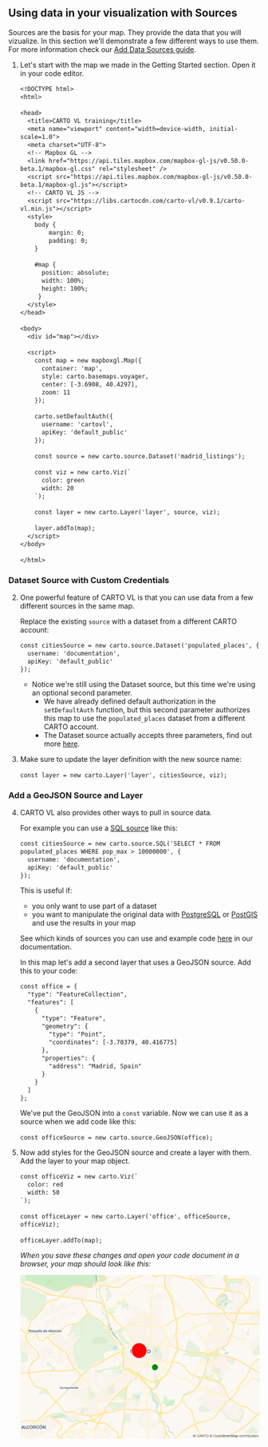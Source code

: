 ## Using data in your visualization with Sources

Sources are the basis for your map. They provide the data that you will vizualize. In this section we'll demonstrate a few different ways to use them. For more information check our [Add Data Sources guide](https://carto.com/developers/carto-vl/guides/add-data-sources/).

1. Let's start with the map we made in the Getting Started section. Open it in your code editor.

    ```
    <!DOCTYPE html>
    <html>

    <head>
      <title>CARTO VL training</title>
      <meta name="viewport" content="width=device-width, initial-scale=1.0">
      <meta charset="UTF-8">
      <!-- Mapbox GL -->
      <link href="https://api.tiles.mapbox.com/mapbox-gl-js/v0.50.0-beta.1/mapbox-gl.css" rel="stylesheet" />
      <script src="https://api.tiles.mapbox.com/mapbox-gl-js/v0.50.0-beta.1/mapbox-gl.js"></script>
      <!-- CARTO VL JS -->
      <script src="https://libs.cartocdn.com/carto-vl/v0.9.1/carto-vl.min.js"></script>
      <style>
        body {
            margin: 0;
            padding: 0;
        }

        #map {
          position: absolute;
          width: 100%;
          height: 100%;
         }
      </style>
    </head>

    <body>
      <div id="map"></div>

      <script>
        const map = new mapboxgl.Map({
          container: 'map',
          style: carto.basemaps.voyager,
          center: [-3.6908, 40.4297],
          zoom: 11
        });

        carto.setDefaultAuth({
          username: 'cartovl',
          apiKey: 'default_public'
        });

        const source = new carto.source.Dataset('madrid_listings');

        const viz = new carto.Viz(`
          color: green
          width: 20
        `);
        
        const layer = new carto.Layer('layer', source, viz);

        layer.addTo(map);
      </script>
    </body>

    </html>
    ```

### Dataset Source with Custom Credentials
2. One powerful feature of CARTO VL is that you can use data from a few different sources in the same map. 

    Replace the existing `source` with a dataset from a different CARTO account:

    ```
    const citiesSource = new carto.source.Dataset('populated_places', {
      username: 'documentation',
      apiKey: 'default_public'
    });
    ``` 

    * Notice we're still using the Dataset source, but this time we're using an optional second parameter. 
      * We have already defined default authorization in the `setDefaultAuth` function, but this second parameter authorizes this map to use the `populated_places` dataset from a different CARTO account.
      * The Dataset source actually accepts three parameters, find out more [here](https://carto.com/developers/carto-vl/reference/#cartosourcedataset).

3. Make sure to update the layer definition with the new source name:

    `const layer = new carto.Layer('layer', citiesSource, viz);`

### Add a GeoJSON Source and Layer

4. CARTO VL also provides other ways to pull in source data.

    For example you can use a [SQL source](https://carto.com/developers/carto-vl/reference/#cartosourcesql) like this:

    ```
    const citiesSource = new carto.source.SQL('SELECT * FROM populated_places WHERE pop_max > 10000000', {
      username: 'documentation',
      apiKey: 'default_public'
    });
    ```

    This is useful if:
    * you only want to use part of a dataset
    * you want to manipulate the original data with [PostgreSQL](https://carto.com/help/working-with-data/easy-sql/) or [PostGIS](https://carto.com/help/diy/postgis/) and use the results in your map

    See which kinds of sources you can use and example code [here](https://carto.com/developers/carto-vl/reference/#cartosource) in our documentation.

    In this map let's add a second layer that uses a GeoJSON source. Add this to your code:

    ```
    const office = {
      "type": "FeatureCollection",
      "features": [
        {
          "type": "Feature",
          "geometry": {
            "type": "Point",
            "coordinates": [-3.70379, 40.416775]
          },
          "properties": {
            "address": "Madrid, Spain"
          }
        }
      ]
    };
    ``` 

    We've put the GeoJSON into a `const` variable. Now we can use it as a source when we add code like this:

    `const officeSource = new carto.source.GeoJSON(office);`

5. Now add styles for the GeoJSON source and create a layer with them. Add the layer to your map object.

    ```
    const officeViz = new carto.Viz(`
      color: red
      width: 50
    `);

    const officeLayer = new carto.Layer('office', officeSource, officeViz);

    officeLayer.addTo(map);
    ```

    *When you save these changes and open your code document in a browser, your map should look like this:*

    ![two-sources](images/training-v2-02-srcs.png)

